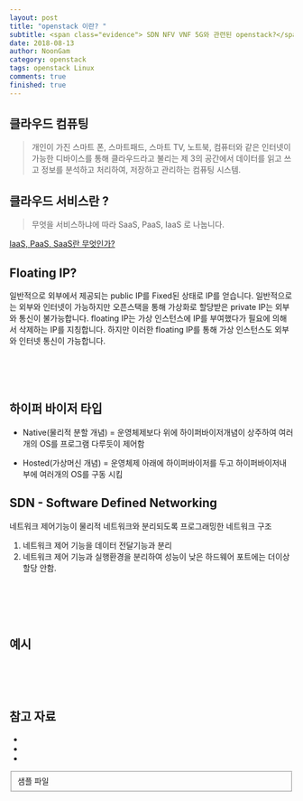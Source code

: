 ```yaml
---
layout: post
title: "openstack 이란? "
subtitle: <span class="evidence"> SDN NFV VNF 5G와 관련된 openstack?</span>
date: 2018-08-13
author: NoonGam
category: openstack
tags: openstack Linux
comments: true
finished: true
---
```




## 클라우드 컴퓨팅

> 개인이 가진 스마트 폰, 스마트패드, 스마트 TV, 노트북,
컴퓨터와 같은 인터넷이 가능한 디바이스를 통해
클라우드라고 불리는 제 3의 공간에서 데이터를 읽고
쓰고 정보를 분석하고 처리하여, 저장하고 관리하는
컴퓨팅 시스템.


## 클라우드 서비스란 ?

> 무엇을 서비스하냐에 따라 SaaS, PaaS, IaaS 로 나눕니다.

[IaaS, PaaS, SaaS란 무엇인가?](https://wodonggun.github.io/wodonggun.github.io/study/IaaS,-PaaS,-SaaS.html)


## Floating IP?

일반적으로 외부에서 제공되는 public IP를 Fixed된 상태로 IP를 얻습니다. 일반적으로는 외부와
인터넷이 가능하지만 오픈스택을 통해 가상화로 할당받은 private IP는 외부와 통신이 불가능합니다.
floating IP는 가상 인스턴스에 IP를 부여했다가 필요에 의해서 삭제하는 IP를 지칭합니다.
하지만 이러한 floating IP를 통해 가상 인스턴스도 외부와 인터넷 통신이 가능합니다.







<br><br><br>

## 하이퍼 바이저 타입

- Native(물리적 분할 개념) = 운영체제보다 위에 하이퍼바이저개념이 상주하여 여러개의 OS를 프로그램 다루듯이 제어함

- Hosted(가상머신 개념) = 운영체제 아래에 하이퍼바이저를 두고 하이퍼바이저내부에 여러개의 OS를 구동 시킴






## SDN - Software Defined Networking

네트워크 제어기능이 물리적 네트워크와 분리되도록 프로그래밍한 네트워크 구조

1. 네트워크 제어 기능을 데이터 전달기능과 분리
2. 네트워크 제어 기능과 실행환경을 분리하여 성능이 낮은 하드웨어 포트에는 더이상 할당 안함.


##


##






<br><br><br>

## 예시







<br><br><br>

## 참고 자료
*
*
*
<fieldset id="gpg-fieldset">
 샘플 파일
</fieldset>
